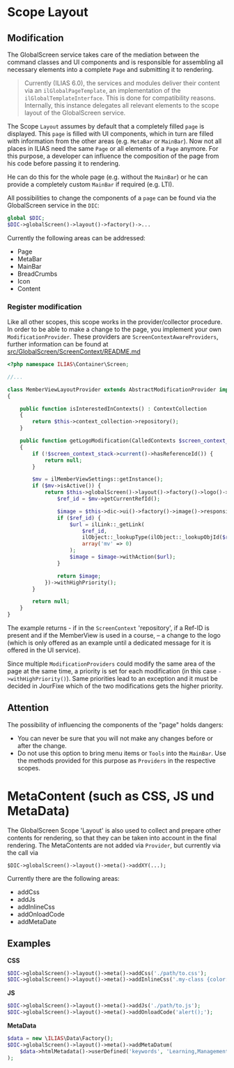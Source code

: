 Scope Layout
============

## Modification
The GlobalScreen service takes care of the mediation between the command classes and UI components and is responsible for assembling all necessary elements into a complete `Page` and submitting it to rendering.

> Currently (ILIAS 6.0), the services and modules deliver their content via an `ilGlobalPageTemplate`, an implementation of the `ilGlobalTemplateInterface`. This is done for compatibility reasons. Internally, this instance delegates all relevant elements to the scope layout of the GlobalScreen service.

The Scope `Layout` assumes by default that a completely filled `page` is displayed. This `page` is filled with UI components, which in turn are filled with information from the other areas (e.g. `MetaBar` or `MainBar`). Now not all places in ILIAS need the same `Page` or all elements of a `Page` anymore. For this purpose, a developer can influence the composition of the page from his code before passing it to rendering.

He can do this for the whole page (e.g. without the `MainBar`) or he can provide a completely custom `MainBar` if required (e.g. LTI).

All possibilities to change the components of a `page` can be found via the GlobalScreen service in the `DIC`:

```php
global $DIC;
$DIC->globalScreen()->layout()->factory()->...
```

Currently the following areas can be addressed:

- Page
- MetaBar
- MainBar
- BreadCrumbs
- Icon
- Content

### Register modification

Like all other scopes, this scope works in the provider/collector procedure. In order to be able to make a change to the page, you implement your own `ModificationProvider`. These providers are `ScreenContextAwareProviders`, further information can be found at [src/GlobalScreen/ScreenContext/README.md](../../ScreenContext/README.md)

```php
<?php namespace ILIAS\Container\Screen;

//...

class MemberViewLayoutProvider extends AbstractModificationProvider implements ModificationProvider
{

    public function isInterestedInContexts() : ContextCollection
    {
        return $this->context_collection->repository();
    }

    public function getLogoModification(CalledContexts $screen_context_stack) : ?LogoModification
    {
        if (!$screen_context_stack->current()->hasReferenceId()) {
            return null;
        }

        $mv = ilMemberViewSettings::getInstance();
        if ($mv->isActive()) {
            return $this->globalScreen()->layout()->factory()->logo()->withModification(function (Image $current) use ($mv) : Image {
                $ref_id = $mv->getCurrentRefId();

                $image = $this->dic->ui()->factory()->image()->responsive("https://www.colourbox.com/preview/5559052-icon-user-red.jpg", "mv");
                if ($ref_id) {
                    $url = ilLink::_getLink(
                        $ref_id,
                        ilObject::_lookupType(ilObject::_lookupObjId($ref_id)),
                        array('mv' => 0)
                    );
                    $image = $image->withAction($url);
                }

                return $image;
            })->withHighPriority();
        }

        return null;
    }
}

```

The example returns - if in the `ScreenContext` 'repository', if a Ref-ID is present and if the MemberView is used in a course, – a change to the logo (which is only offered as an example until a dedicated message for it is offered in the UI service).

Since multiple `ModificationProviders` could modify the same area of the page at the same time, a priority is set for each modification (in this case `->withHighPriority()`). Same priorities lead to an exception and it must be decided in JourFixe which of the two modifications gets the higher priority.

## Attention

The possibility of influencing the components of the "page" holds dangers:

- You can never be sure that you will not make any changes before or after the change.
- Do not use this option to bring menu items or `Tools` into the `MainBar`. Use the methods provided for this purpose as `Providers` in the respective scopes.

# MetaContent (such as CSS, JS und MetaData)
The GlobalScreen Scope 'Layout' is also used to collect and prepare other contents for rendering, so that they can be taken into account in the final rendering. The MetaContents are not added via `Provider`, but currently via the call via

```
$DIC->globalScreen()->layout()->meta()->addXY(...);
```

Currently there are the following areas:
- addCss
- addJs
- addInlineCss
- addOnloadCode
- addMetaDate

## Examples
**CSS**
```php
$DIC->globalScreen()->layout()->meta()->addCss('./path/to.css');
$DIC->globalScreen()->layout()->meta()->addInlineCss('.my-class {color: red; };');
```

**JS**
```php
$DIC->globalScreen()->layout()->meta()->addJs('./path/to.js');
$DIC->globalScreen()->layout()->meta()->addOnloadCode('alert();');
```

**MetaData**

```php
$data = new \ILIAS\Data\Factory();
$DIC->globalScreen()->layout()->meta()->addMetaDatum(
    $data->htmlMetadata()->userDefined('keywords', 'Learning,Management')
);
```
